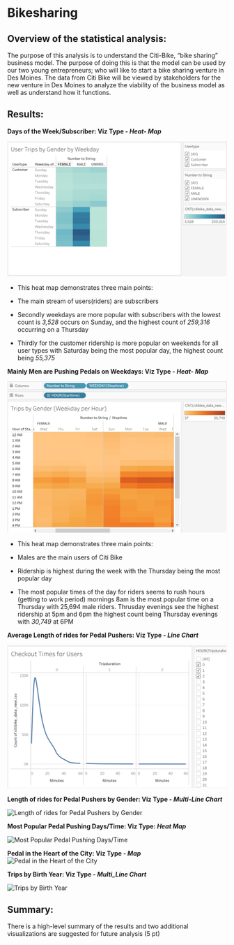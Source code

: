 # Bikesharing

## Overview of the statistical analysis:

The purpose of this analysis is to understand the Citi-Bike, “bike sharing” business model. The purpose of doing this is that the model can be used by our two young entrepreneurs; who will like to start a bike sharing venture in Des Moines. The data from Citi Bike will be viewed by stakeholders for the new venture in Des Moines to analyze the viability of the business model as well as understand how it functions. 

## Results:

**Days of the Week/Subscriber: Viz Type - _Heat- Map_**

![Days of the Week/Subscriber](https://github.com/wallaceportia/Bikesharing/blob/main/Resources/User%20Trips%20by%20Gender%20by%20Weekday.PNG)

* This heat map demonstrates three main points:

* The main stream of users(riders) are subscribers 

* Secondly weekdays are more popular with subscribers with the lowest count is _3,528_ occurs on Sunday, and the highest count of _259,316_ occurring on a Thursday 

* Thirdly for the customer ridership is more popular on weekends for all user types with Saturday being the most popular day, the highest count being _55,375_ 

**Mainly Men are Pushing Pedals on Weekdays: Viz Type - _Heat- Map_**

![Mainly Men are Pushing Pedals on Weekdays!](https://github.com/wallaceportia/Bikesharing/blob/main/Resources/Trips%20by%20Gender(Weekday%20per%20Hour).PNG)

* This heat map demonstrates three main points:

* Males are the main users of Citi Bike

* Ridership is highest during the week with the Thursday being the most popular day

* The most popular times of the day for riders seems to rush hours (getting to work period) mornings 8am is the most popular time on a Thursday with 25,694 male riders. Thrusday evenings see the highest ridership at 5pm and 6pm the highest count being Thursday evenings with _30,749_ at 6PM

**Average Length of rides for Pedal Pushers: Viz Type - _Line Chart_** 

![Average Length of Rides for Pedal Pushers](https://github.com/wallaceportia/Bikesharing/blob/main/Resources/Checkout%20Times%20for%20Users.PNG)

**Length of rides for Pedal Pushers by Gender: Viz Type - _Multi-Line Chart_**

![Length of rides for Pedal Pushers by Gender]()

**Most Popular Pedal Pushing Days/Time: Viz Type: _Heat Map_**

![Most Popular Pedal Pushing Days/Time]()

**Pedal in the Heart of the City: Viz Type - _Map_**
![Pedal in the Heart of the City]()

**Trips by Birth Year: Viz Type - _Multi_Line Chart_**

![Trips by Birth Year]()

## Summary:

There is a high-level summary of the results and two additional visualizations are suggested for future analysis (5 pt)
